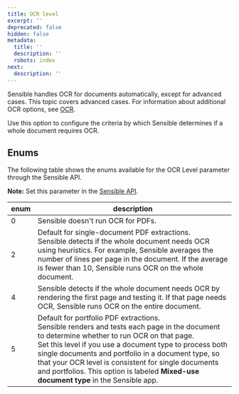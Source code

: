 ```yaml
---
title: OCR level
excerpt: ''
deprecated: false
hidden: false
metadata:
  title: ''
  description: ''
  robots: index
next:
  description: ''
---
```

Sensible handles OCR for documents automatically, except for advanced cases. This topic covers advanced cases. For information about additional OCR options, see [OCR](doc:ocr).

Use this option to configure the criteria by which Sensible determines if a whole document requires OCR.

## Enums

The following table shows the enums available for the OCR Level parameter through the Sensible API. 

**Note:** Set this parameter in the [Sensible API](ref:create-document-type).

| enum | description                                                  |
| ---- | ------------------------------------------------------------ |
| 0    | Sensible doesn't run OCR for PDFs.                           |
| 2    | Default for single-document PDF extractions.<br/> Sensible detects if the whole document needs OCR using heuristics. For example, Sensible averages the number of lines per page in the document. If the average is fewer than 10, Sensible runs OCR on the whole document. |
| 4    | Sensible detects if the whole document needs OCR by rendering the first page and testing it. If that page needs OCR, Sensible runs OCR on the entire document. |
| 5    | Default for portfolio PDF extractions. <br/>Sensible renders and tests each page in the document to determine whether to run OCR on that page.<br/>Set this level if you use a document type to process both single documents and portfolio in a document type, so that your OCR level is consistent for single documents and portfolios. This option is labeled **Mixed-use document type** in the Sensible app. |